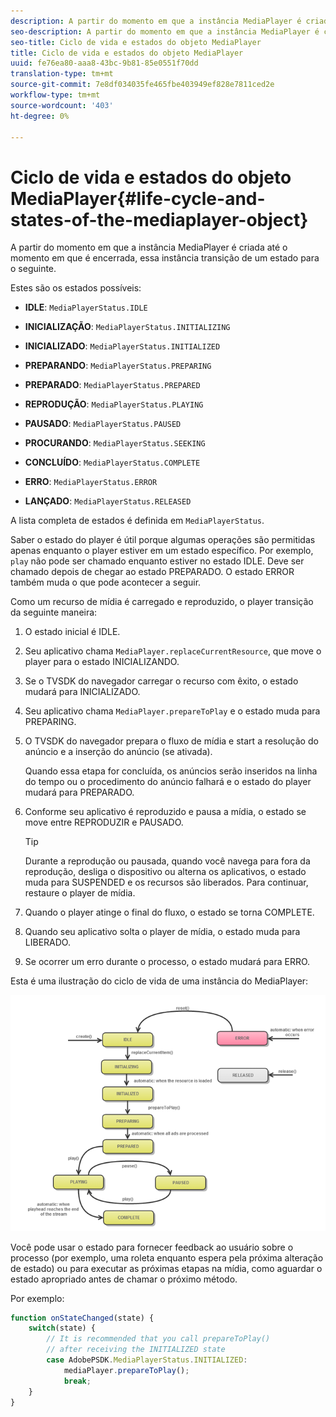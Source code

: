 ```yaml
---
description: A partir do momento em que a instância MediaPlayer é criada até o momento em que é encerrada, essa instância transição de um estado para o seguinte.
seo-description: A partir do momento em que a instância MediaPlayer é criada até o momento em que é encerrada, essa instância transição de um estado para o seguinte.
seo-title: Ciclo de vida e estados do objeto MediaPlayer
title: Ciclo de vida e estados do objeto MediaPlayer
uuid: fe76ea80-aaa8-43bc-9b81-85e0551f70dd
translation-type: tm+mt
source-git-commit: 7e8df034035fe465fbe403949ef828e7811ced2e
workflow-type: tm+mt
source-wordcount: '403'
ht-degree: 0%

---
```



# Ciclo de vida e estados do objeto MediaPlayer{#life-cycle-and-states-of-the-mediaplayer-object}

A partir do momento em que a instância MediaPlayer é criada até o momento em que é encerrada, essa instância transição de um estado para o seguinte.

Estes são os estados possíveis:

* **IDLE**:  `MediaPlayerStatus.IDLE`

* **INICIALIZAÇÃO**:  `MediaPlayerStatus.INITIALIZING`

* **INICIALIZADO**:  `MediaPlayerStatus.INITIALIZED`

* **PREPARANDO**:  `MediaPlayerStatus.PREPARING`

* **PREPARADO**:  `MediaPlayerStatus.PREPARED`

* **REPRODUÇÃO**:  `MediaPlayerStatus.PLAYING`

* **PAUSADO**:  `MediaPlayerStatus.PAUSED`

* **PROCURANDO**:  `MediaPlayerStatus.SEEKING`

* **CONCLUÍDO**:  `MediaPlayerStatus.COMPLETE`

* **ERRO**:  `MediaPlayerStatus.ERROR`

* **LANÇADO**:  `MediaPlayerStatus.RELEASED`

A lista completa de estados é definida em `MediaPlayerStatus`.

Saber o estado do player é útil porque algumas operações são permitidas apenas enquanto o player estiver em um estado específico. Por exemplo, `play` não pode ser chamado enquanto estiver no estado IDLE. Deve ser chamado depois de chegar ao estado PREPARADO. O estado ERROR também muda o que pode acontecer a seguir.

Como um recurso de mídia é carregado e reproduzido, o player transição da seguinte maneira:

1. O estado inicial é IDLE.
1. Seu aplicativo chama `MediaPlayer.replaceCurrentResource`, que move o player para o estado INICIALIZANDO.
1. Se o TVSDK do navegador carregar o recurso com êxito, o estado mudará para INICIALIZADO.
1. Seu aplicativo chama `MediaPlayer.prepareToPlay` e o estado muda para PREPARING.
1. O TVSDK do navegador prepara o fluxo de mídia e start a resolução do anúncio e a inserção do anúncio (se ativada).

   Quando essa etapa for concluída, os anúncios serão inseridos na linha do tempo ou o procedimento do anúncio falhará e o estado do player mudará para PREPARADO.
1. Conforme seu aplicativo é reproduzido e pausa a mídia, o estado se move entre REPRODUZIR e PAUSADO.

   >[!TIP]
   >
   >Durante a reprodução ou pausada, quando você navega para fora da reprodução, desliga o dispositivo ou alterna os aplicativos, o estado muda para SUSPENDED e os recursos são liberados. Para continuar, restaure o player de mídia.

1. Quando o player atinge o final do fluxo, o estado se torna COMPLETE.
1. Quando seu aplicativo solta o player de mídia, o estado muda para LIBERADO.
1. Se ocorrer um erro durante o processo, o estado mudará para ERRO.

Esta é uma ilustração do ciclo de vida de uma instância do MediaPlayer:

<!--<a id="fig_DD3DAE7507C549C8A4720A26DFCFFCCB"></a>-->

![](assets/player-state-transitions-diagram-android_1.2_web.png)

Você pode usar o estado para fornecer feedback ao usuário sobre o processo (por exemplo, uma roleta enquanto espera pela próxima alteração de estado) ou para executar as próximas etapas na mídia, como aguardar o estado apropriado antes de chamar o próximo método.

Por exemplo:

```js
function onStateChanged(state) { 
    switch(state) { 
        // It is recommended that you call prepareToPlay()  
        // after receiving the INITIALIZED state             
        case AdobePSDK.MediaPlayerStatus.INITIALIZED: 
            mediaPlayer.prepareToPlay(); 
            break; 
    } 
} 
```

